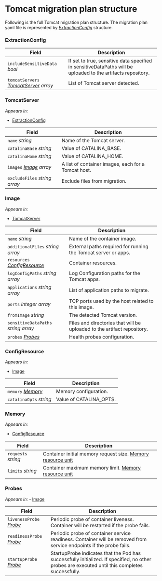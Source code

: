 # Tomcat migration plan structure

Following is the full Tomcat migration plan structure.
The migration plan yaml file is represented by _[ExtractionConfig](#extractionconfig)_ structure.

### ExtractionConfig
| Field | Description |
| --- | --- |
| `includeSensitiveData` _bool_ | If set to true, sensitive data specified in sensitiveDataPaths will be uploaded to the artifacts repository. |
| `tomcatServers` _[TomcatServer](#tomcatserver) array_  | List of Tomcat server detected.  |

### TomcatServer
_Appears in:_
- [ExtractionConfig](#extractionconfig)

| Field | Description |
| --- | --- |
| `name` _string_ | Name of the Tomcat server. |
| `catalinaBase` _string_ | Value of CATALINA_BASE. |
| `catalinaHome` _string_ | Value of CATALINA_HOME. |
| `images` _[Image](#image) array_ | A list of container images, each for a Tomcat host. |
| `excludeFiles` _string array_ | Exclude files from migration. |

### Image
_Appears in:_
- [TomcatServer](#tomcatserver)

| Field | Description |
| --- | --- |
| `name` _string_ | Name of the container image. |
| `additionalFiles` _string array_ |  External paths required for running the Tomcat server or apps. |
| `resources` _[ConfigResource](#configresource)_ | Container resources. |
| `logConfigPaths` _string array_ | Log Configuration paths for the Tomcat apps. |
| `applications` _string array_ | List of application paths to migrate. |
| `ports` _integer array_ |  TCP ports used by the host related to this image. |
| `fromImage` _string_ | The detected Tomcat version. |
| `sensitiveDataPaths` _string array_ | Files and directories that will be uploaded to the artifact repository. |
| `probes` _[Probes](#probes)_ | Health probes configuration. |

### ConfigResource
_Appears in:_
- [Image](#image)

| Field | Description |
| --- | --- |
| `memory` _[Memory](#memory)_ | Memory configuration. |
| `catalinaOpts` _string_ | Value of CATALINA_OPTS. |

### Memory
_Appears in:_
- [ConfigResource](#configresource)

| Field | Description |
| --- | --- |
| `requests` _string_ | Container initial memory request size. [Memory resource unit](https://kubernetes.io/docs/concepts/configuration/manage-resources-containers/#meaning-of-memory) |
| `limits` _string_ |  Container maximum memory limit. [Memory resource unit](https://kubernetes.io/docs/concepts/configuration/manage-resources-containers/#meaning-of-memory) |


### Probes
_Appears in:_ - [Image](#image)

| Field | Description |
| --- | --- |
| `livenessProbe` _[Probe](https://kubernetes.io/docs/reference/generated/kubernetes-api/v1.22/#probe-v1-core)_ | Periodic probe of container liveness. Container will be restarted if the probe fails. |
| `readinessProbe` _[Probe](https://kubernetes.io/docs/reference/generated/kubernetes-api/v1.22/#probe-v1-core)_ | Periodic probe of container service readiness. Container will be removed from service endpoints if the probe fails.  |
| `startupProbe` _[Probe](https://kubernetes.io/docs/reference/generated/kubernetes-api/v1.22/#probe-v1-core)_ | StartupProbe indicates that the Pod has successfully initialized. If specified, no other probes are executed until this completes successfully. |

